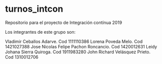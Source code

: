 # turnos_intcon
Repositorio para el proyecto de Integración contínua 2019

Los integrantes de este grupo son:

Vladimir Ceballos Adarve. Cod 1111110386
Lorena Poveda Melo. Cod 1421027388
Jose Nicolas Felipe Pachon Roncancio. Cod 1420012631
Leidy Johana Sierra Quiroga. Cod 1911983280
John Richard Velásquez Prieto. Cod 1310012706
